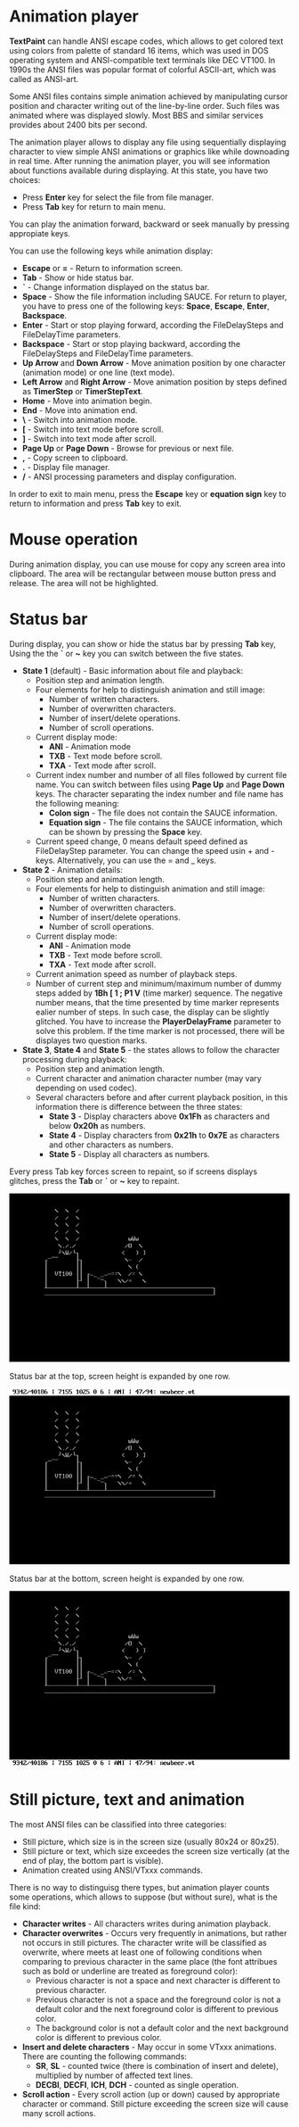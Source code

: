 # Animation player

**TextPaint** can handle ANSI escape codes, which allows to get colored text using colors from palette of standard 16 items, which was used in DOS operating system and ANSI\-compatible text terminals like DEC VT100\. In 1990s the ANSI files was popular format of colorful ASCII\-art, which was called as ANSI\-art\.

Some ANSI files contains simple animation achieved by manipulating cursor position and character writing out of the line\-by\-line order\. Such files was animated where was displayed slowly\. Most BBS and similar services provides about 2400 bits per second\.

The animation player allows to display any file using sequentially displaying character to view simple ANSI animations or graphics like while downoading in real time\. After running the animation player, you will see information about functions available during displaying\. At this state, you have two choices:


* Press **Enter** key for select the file from file manager\.
* Press **Tab** key for return to main menu\.

You can play the animation forward, backward or seek manually by pressing appropiate keys\.

You can use the following keys while animation display:


* **Escape** or **=** \- Return to information screen\.
* **Tab** \- Show or hide status bar\.
* **\`** \- Change information displayed on the status bar\.
* **Space** \- Show the file information including SAUCE\. For return to player, you have to press one of the following keys: **Space**, **Escape**, **Enter**, **Backspace**\.
* **Enter** \- Start or stop playing forward, according the FileDelaySteps and FileDelayTime parameters\.
* **Backspace** \- Start or stop playing backward, according the FileDelaySteps and FileDelayTime parameters\.
* **Up Arrow** and **Down Arrow** \- Move animation position by one character \(animation mode\) or one line \(text mode\)\.
* **Left Arrow** and **Right Arrow** \- Move animation position by steps defined as **TimerStep** or **TimerStepText**\.
* **Home** \- Move into animation begin\.
* **End** \- Move into animation end\.
* **\\** \- Switch into animation mode\.
* **\[** \- Switch into text mode before scroll\.
* **\]** \- Switch into text mode after scroll\.
* **Page Up** or **Page Down** \- Browse for previous or next file\.
* **,** \- Copy screen to clipboard\.
* **\.** \- Display file manager\.
* **/** \- ANSI processing parameters and display configuration\.

In order to exit to main menu, press the **Escape** key or **equation sign** key to return to information and press **Tab** key to exit\.

# Mouse operation

During animation display, you can use mouse for copy any screen area into clipboard\. The area will be rectangular between mouse button press and release\. The area will not be highlighted\.

# Status bar

During display, you can show or hide the status bar by pressing **Tab** key, Using the the **\`** or **~** key you can switch between the five states\.


* **State 1** \(default\) \- Basic information about file and playback:
  * Position step and animation length\.
  * Four elements for help to distinguish animation and still image:
    * Number of written characters\.
    * Number of overwritten characters\.
    * Number of insert/delete operations\.
    * Number of scroll operations\.
  * Current display mode:
    * **ANI** \- Animation mode
    * **TXB** \- Text mode before scroll\.
    * **TXA** \- Text mode after scroll\.
  * Current index number and number of all files followed by current file name\. You can switch between files using **Page Up** and **Page Down** keys\. The character separating the index number and file name has the following meaning:
    * **Colon sign** \- The file does not contain the SAUCE information\.
    * **Equation sign** \- The file contains the SAUCE information, which can be shown by pressing the **Space** key\.
  * Current speed change, 0 means default speed defined as FileDelayStep parameter\. You can change the speed usin \+ and \- keys\. Alternatively, you can use the = and \_ keys\.
* **State 2** \- Animation details:
  * Position step and animation length\.
  * Four elements for help to distinguish animation and still image:
    * Number of written characters\.
    * Number of overwritten characters\.
    * Number of insert/delete operations\.
    * Number of scroll operations\.
  * Current display mode:
    * **ANI** \- Animation mode
    * **TXB** \- Text mode before scroll\.
    * **TXA** \- Text mode after scroll\.
  * Current animation speed as number of playback steps\.
  * Number of current step and minimum/maximum number of dummy steps added by **1Bh \[ 1 ; P1 V** \(time marker\) sequence\. The negative number means, that the time presented by time marker represents ealier number of steps\. In such case, the display can be slightly glitched\. You have to increase the **PlayerDelayFrame** parameter to solve this problem\. If the time marker is not processed, there will be displayes two question marks\.
* **State 3**, **State 4** and **State 5** \- the states allows to follow the character processing during playback:
  * Position step and animation length\.
  * Current character and animation character number \(may vary depending on used codec\)\.
  * Several characters before and after current playback position, in this information there is difference between the three states:
    * **State 3** \- Display characters above **0x1Fh** as characters and below **0x20h** as numbers\.
    * **State 4** \- Display characters from **0x21h** to **0x7E** as characters and other characters as numbers\.
    * **State 5** \- Display all characters as numbers\.

Every press Tab key forces screen to repaint, so if screens displays glitches, press the **Tab** or **\`** or **~** key to repaint\.

![](readme_pics/player/player1.png "")

Status bar at the top, screen height is expanded by one row\.

![](readme_pics/player/player2.png "")

Status bar at the bottom, screen height is expanded by one row\.

![](readme_pics/player/player3.png "")

# Still picture, text and animation

The most ANSI files can be classified into three categories:


* Still picture, which size is in the screen size \(usually 80x24 or 80x25\)\.
* Still picture or text, which size exceedes the screen size vertically \(at the end of play, the bottom part is visible\)\.
* Animation created using ANSI/VTxxx commands\.

There is no way to distinguisg there types, but animation player counts some operations, which allows to suppose \(but without sure\), what is the file kind:


* **Character writes** \- All characters writes during animation playback\.
* **Character overwrites** \- Occurs very frequently in animations, but rather not occurs in still pictures\. The character write will be classified as overwrite, where meets at least one of following conditions when comparing to previous character in the same place \(the font attribues such as bold or underline are treated as foreground color\):
  * Previous character is not a space and next character is different to previous character\.
  * Previous character is not a space and the foreground color is not a default color and the next foreground color is different to previous color\.
  * The background color is not a default color and the next background color is different to previous color\.
* **Insert and delete characters** \- May occur in some VTxxx animations\. There are counting the following commands:
  * **SR**, **SL** \- counted twice \(there is combination of insert and delete\), multiplied by number of affected text lines\.
  * **DECBI**, **DECFI**, **ICH**, **DCH** \- counted as single operation\.
* **Scroll action** \- Every scroll action \(up or down\) caused by appropriate character or command\. Still picture exceeding the screen size will cause many scroll actions\.




